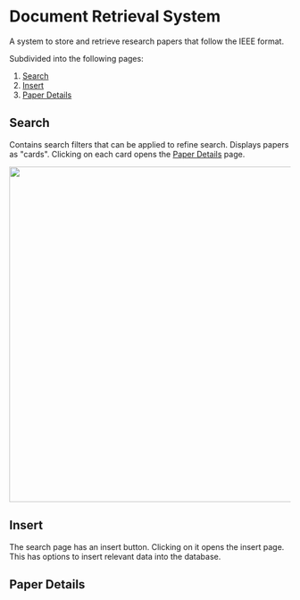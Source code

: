 # Document Retrieval System
A system to store and retrieve research papers that follow the IEEE format.  

Subdivided into the following pages:
1) [Search](https://github.com/akilkarthikeyan/document-retrieval-system/blob/master/README.md#search)
2) [Insert](https://github.com/akilkarthikeyan/document-retrieval-system/blob/master/README.md#insert)
3) [Paper Details]()  

## Search  
Contains search filters that can be applied to refine search. Displays papers as "cards". Clicking on each card opens the [Paper Details](https://github.com/akilkarthikeyan/document-retrieval-system/blob/master/README.md#paper-details) page.

<img src="https://user-images.githubusercontent.com/76770419/184541600-a5a9ae7e-a329-4184-82ce-7d256e83bde4.png" width="600">

## Insert
The search page has an insert button. Clicking on it opens the insert page. This has options to insert relevant data into the database.
## Paper Details
